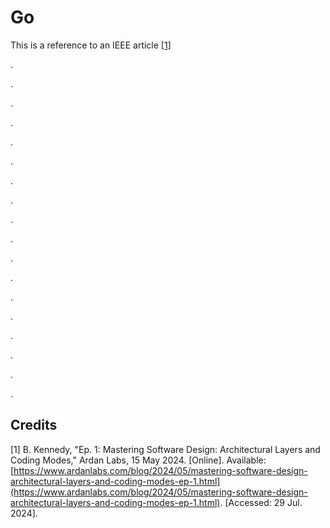 # Go

This is a reference to an IEEE article [<a href="#kennedy-software-design">1</a>]

.

.

.

.

.

.

.

.

.

.

.

.

.

.

.

.

.

.

## Credits

<a id="kennedy-software-design"></a>[1] B. Kennedy, "Ep. 1: Mastering Software Design: Architectural Layers and Coding Modes," Ardan Labs, 15 May 2024. [Online]. Available: [https://www.ardanlabs.com/blog/2024/05/mastering-software-design-architectural-layers-and-coding-modes-ep-1.html](https://www.ardanlabs.com/blog/2024/05/mastering-software-design-architectural-layers-and-coding-modes-ep-1.html). [Accessed: 29 Jul. 2024].
